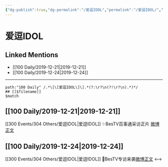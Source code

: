 ```yaml
---
{"dg-publish":true,"dg-permalink":"/爱逗IDOL","permalink":"/爱逗IDOL/","created":"2023-04-01T20:30:51.000+08:00","updated":"2023-04-10T17:11:53.000+08:00"}
---
```


# 爱逗IDOL

## Linked Mentions
- [[100 Daily/2019-12-21\|2019-12-21]]
- [[100 Daily/2019-12-24\|2019-12-24]]


---

```expander
path:"100 Daily" /.*\[\[爱逗IDOL\]\].*(?:\r?\n(?!\r?\n).*)*/
## [[$filename]]
$match
```
## [[100 Daily/2019-12-21\|2019-12-21]]
[[300 Events/304 Others/爱逗IDOL\|爱逗IDOL]]
✨BesTV百事通采访正片 [微博正文](https://m.weibo.cn/6466290670/4452028958633446)

## [[100 Daily/2019-12-24\|2019-12-24]]
[[300 Events/304 Others/爱逗IDOL\|爱逗IDOL]]
🎄BesTV专访来袭[微博正文](https://m.weibo.cn/6466290670/4453119033288250)
<-->